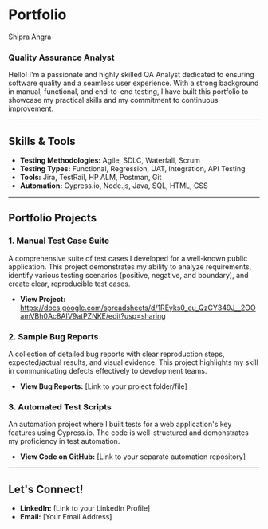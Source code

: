 # Portfolio
 Shipra Angra
### Quality Assurance Analyst

Hello! I'm a passionate and highly skilled QA Analyst dedicated to ensuring software quality and a seamless user experience. With a strong background in manual, functional, and end-to-end testing, I have built this portfolio to showcase my practical skills and my commitment to continuous improvement.

---

## Skills & Tools

- **Testing Methodologies:** Agile, SDLC, Waterfall, Scrum
- **Testing Types:** Functional, Regression, UAT, Integration, API Testing
- **Tools:** Jira, TestRail, HP ALM, Postman, Git
- **Automation:** Cypress.io, Node.js, Java, SQL, HTML, CSS

---

## Portfolio Projects

### 1. Manual Test Case Suite
A comprehensive suite of test cases I developed for a well-known public application. This project demonstrates my ability to analyze requirements, identify various testing scenarios (positive, negative, and boundary), and create clear, reproducible test cases.

- **View Project:** https://docs.google.com/spreadsheets/d/1REyks0_eu_QzCY349J__2OOamVBh0Ac8AIV9atPZNKE/edit?usp=sharing

### 2. Sample Bug Reports
A collection of detailed bug reports with clear reproduction steps, expected/actual results, and visual evidence. This project highlights my skill in communicating defects effectively to development teams.

- **View Bug Reports:** [Link to your project folder/file]

### 3. Automated Test Scripts
An automation project where I built tests for a web application's key features using Cypress.io. The code is well-structured and demonstrates my proficiency in test automation.

- **View Code on GitHub:** [Link to your separate automation repository]

---

## Let's Connect!

- **LinkedIn:** [Link to your LinkedIn Profile]
- **Email:** [Your Email Address]
